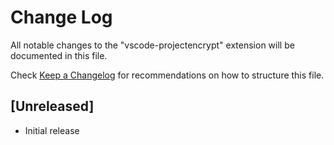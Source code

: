 # Change Log

All notable changes to the "vscode-projectencrypt" extension will be documented in this file.

Check [Keep a Changelog](http://keepachangelog.com/) for recommendations on how to structure this file.

## [Unreleased]

- Initial release